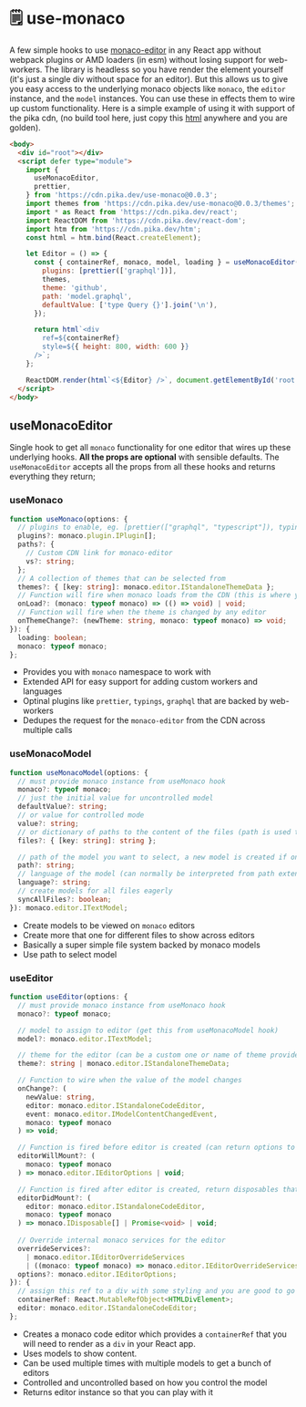 # 🗒️ use-monaco

A few simple hooks to use [monaco-editor](https://github.com/microsoft/monaco-editor) in any React app without webpack plugins or AMD loaders (in esm) without losing support for web-workers. The library is headless so you have render the element yourself (it's just a single div without space for an editor). But this allows us to give you easy access to the underlying monaco objects like `monaco`, the `editor` instance, and the `model` instances. You can use these in effects them to wire up custom functionality. Here is a simple example of using it with support of the pika cdn, (no build tool here, just copy this [html](https://use-monaco.now.sh/simple.html) anywhere and you are golden).

```html
<body>
  <div id="root"></div>
  <script defer type="module">
    import {
      useMonacoEditor,
      prettier,
    } from 'https://cdn.pika.dev/use-monaco@0.0.3';
    import themes from 'https://cdn.pika.dev/use-monaco@0.0.3/themes';
    import * as React from 'https://cdn.pika.dev/react';
    import ReactDOM from 'https://cdn.pika.dev/react-dom';
    import htm from 'https://cdn.pika.dev/htm';
    const html = htm.bind(React.createElement);

    let Editor = () => {
      const { containerRef, monaco, model, loading } = useMonacoEditor({
        plugins: [prettier(['graphql'])],
        themes,
        theme: 'github',
        path: 'model.graphql',
        defaultValue: ['type Query {}'].join('\n'),
      });

      return html`<div
        ref=${containerRef}
        style=${{ height: 800, width: 600 }}
      />`;
    };

    ReactDOM.render(html`<${Editor} />`, document.getElementById('root'));
  </script>
</body>
```

## useMonacoEditor

Single hook to get all `monaco` functionality for one editor that wires up these underlying hooks. **All the props are optional** with sensible defaults. The `useMonacoEditor` accepts all the props from all these hooks and returns everything they return;

### useMonaco

```typescript
function useMonaco(options: {
  // plugins to enable, eg. [prettier(["graphql", "typescript"]), typings(), ...]
  plugins?: monaco.plugin.IPlugin[];
  paths?: {
    // Custom CDN link for monaco-editor
    vs?: string;
  };
  // A collection of themes that can be selected from
  themes?: { [key: string]: monaco.editor.IStandaloneThemeData };
  // Function will fire when monaco loads from the CDN (this is where you can load custom workers and languages)
  onLoad?: (monaco: typeof monaco) => (() => void) | void;
  // Function will fire when the theme is changed by any editor
  onThemeChange?: (newTheme: string, monaco: typeof monaco) => void;
}): {
  loading: boolean;
  monaco: typeof monaco;
};
```

- Provides you with `monaco` namespace to work with
- Extended API for easy support for adding custom workers and languages
- Optinal plugins like `prettier`, `typings`, `graphql` that are backed by web-workers
- Dedupes the request for the `monaco-editor` from the CDN across multiple calls

### useMonacoModel

```typescript
function useMonacoModel(options: {
  // must provide monaco instance from useMonaco hook
  monaco?: typeof monaco;
  // just the initial value for uncontrolled model
  defaultValue?: string;
  // or value for controlled mode
  value?: string;
  // or dictionary of paths to the content of the files (path is used to determine value of the file)
  files?: { [key: string]: string };

  // path of the model you want to select, a new model is created if one doesn't exist
  path?: string;
  // language of the model (can normally be interpreted from path extension)
  language?: string;
  // create models for all files eagerly
  syncAllFiles?: boolean;
}): monaco.editor.ITextModel;
```

- Create models to be viewed on `monaco` editors
- Create more that one for different files to show across editors
- Basically a super simple file system backed by monaco models
- Use path to select model

### useEditor

```typescript
function useEditor(options: {
  // must provide monaco instance from useMonaco hook
  monaco?: typeof monaco;

  // model to assign to editor (get this from useMonacoModel hook)
  model?: monaco.editor.ITextModel;

  // theme for the editor (can be a custom one or name of theme providede to useMonaco hook) [theme will change across editors]
  theme?: string | monaco.editor.IStandaloneThemeData;

  // Function to wire when the value of the model changes
  onChange?: (
    newValue: string,
    editor: monaco.editor.IStandaloneCodeEditor,
    event: monaco.editor.IModelContentChangedEvent,
    monaco: typeof monaco
  ) => void;

  // Function is fired before editor is created (can return options to be provided to the editor)
  editorWillMount?: (
    monaco: typeof monaco
  ) => monaco.editor.IEditorOptions | void;

  // Function is fired after editor is created, return disposables that will be cleared on unmount
  editorDidMount?: (
    editor: monaco.editor.IStandaloneCodeEditor,
    monaco: typeof monaco
  ) => monaco.IDisposable[] | Promise<void> | void;
  
  // Override internal monaco services for the editor
  overrideServices?:
    | monaco.editor.IEditorOverrideServices
    | ((monaco: typeof monaco) => monaco.editor.IEditorOverrideServices);
  options?: monaco.editor.IEditorOptions;
}): { 
  // assign this ref to a div with some styling and you are good to go
  containerRef: React.MutableRefObject<HTMLDivElement>;
  editor: monaco.editor.IStandaloneCodeEditor;
};
```
- Creates a monaco code editor which provides a `containerRef` that you will need to render as a `div` in your React app.
- Uses models to show content.
- Can be used multiple times with multiple models to get a bunch of editors
- Controlled and uncontrolled based on how you control the model
- Returns editor instance so that you can play with it
